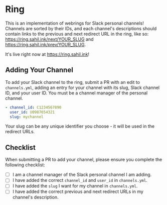 # Ring
This is an implementation of webrings for Slack personal channels! Channels are sorted by their IDs, and each channel's descriptions should contain links to the previous and next redirect URL in the ring, like so: https://ring.sahil.ink/next/YOUR_SLUG and https://ring.sahil.ink/prev/YOUR_SLUG.

It's live right now at https://ring.sahil.ink!

## Adding Your Channel
To add your Slack channel to the ring, submit a PR with an edit to `channels.yml`, adding an entry for your channel with its slug, Slack channel ID, and your user ID. You must be a channel manager of the personal channel.

```yaml
- channel_id: C1234567890
  user_id: U0987654321
  slug: mychannel
```
Your slug can be any unique identifier you choose - it will be used in the redirect URLs.

## Checklist
When submitting a PR to add your channel, please ensure you complete the following checklist:
- [ ] I am a channel manager of the Slack personal channel I am adding.
- [ ] I have added the correct `channel_id` and `user_id` in `channels.yml`.
- [ ] I have added the `slug` I want for my channel in `channels.yml`.
- [ ] I have added the correct previous and next redirect URLs in my channel's description.